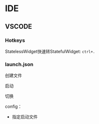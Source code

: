 # IDE

## VSCODE

### Hotkeys

StatelessWidget快速转StatefulWidget: `ctrl+.`

### launch.json

创建文件

启动

切换

config：
* 指定启动文件
